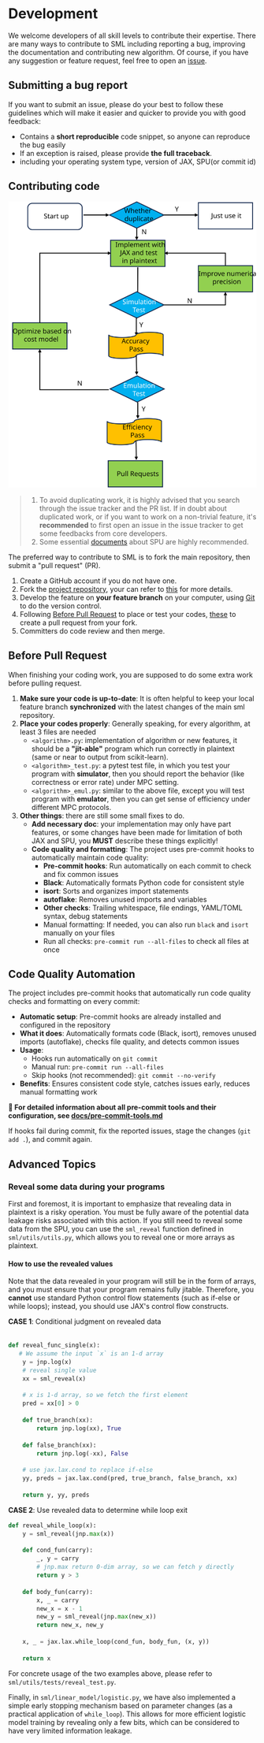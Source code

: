 # Development

We welcome developers of all skill levels to contribute their expertise.
There are many ways to contribute to SML including reporting a bug, improving the documentation and contributing new algorithm.
Of course, if you have any suggestion or feature request, feel free to open an [issue](https://github.com/secretflow/sml/issues).

## Submitting a bug report

If you want to submit an issue, please do your best to follow these guidelines which will make it easier and quicker to provide you with good feedback:

- Contains a **short reproducible** code snippet, so anyone can reproduce the bug easily
- If an exception is raised, please provide **the full traceback**.
- including your operating system type, version of JAX, SPU(or commit id)

## Contributing code

![sml develop paradiam](./sml_develop.svg)

> 1. To avoid duplicating work, it is highly advised that you search through the issue tracker and the PR list.
> If in doubt about duplicated work, or if you want to work on a non-trivial feature,
> it's **recommended** to first open an issue in the issue tracker to get some feedbacks from core developers.
> 2. Some essential [documents](https://www.secretflow.org.cn/docs/spu/latest/en-US) about SPU are highly recommended.

The preferred way to contribute to SML is to fork the main repository, then submit a "pull request" (PR).

1. Create a GitHub account if you do not have one.
2. Fork the [project repository](https://github.com/secretflow/sml),
your can refer to [this](https://docs.github.com/en/get-started/quickstart/fork-a-repo) for more details.
3. Develop the feature on **your feature branch** on your computer,
using [Git](https://docs.github.com/en/get-started/quickstart/set-up-git) to do the version control.
4. Following [Before Pull Request](<./CONTRIBUTING.md#Before Pull Request>) to place or test your codes,
[these](https://docs.github.com/en/pull-requests/collaborating-with-pull-requests/proposing-changes-to-your-work-with-pull-requests/creating-a-pull-request-from-a-fork)
to create a pull request from your fork.
5. Committers do code review and then merge.

## Before Pull Request

When finishing your coding work, you are supposed to do some extra work before pulling request.

1. **Make sure your code is up-to-date**: It is often helpful to keep your local feature branch **synchronized** with
the latest changes of the main sml repository.
2. **Place your codes properly**: Generally speaking, for every algorithm, at least 3 files are needed
   - `<algorithm>.py`: implementation of algorithm or new features, it should be a **"jit-able"** program which run correctly in plaintext
   (same or near to output from scikit-learn).
   - `<algorithm>_test.py`: a pytest test file, in which you test your program with **simulator**, then you should report the behavior
   (like correctness or error rate) under MPC setting.
   - `<algorithm>_emul.py`: similar to the above file, except you will test program with **emulator**,
   then you can get sense of efficiency under different MPC protocols.
3. **Other things**: there are still some small fixes to do.
   - **Add necessary doc**: your implementation may only have part features, or some changes have been made for limitation of both JAX and SPU,
    you **MUST** describe these things explicitly!
   - **Code quality and formatting**: The project uses pre-commit hooks to automatically maintain code quality:
     - **Pre-commit hooks**: Run automatically on each commit to check and fix common issues
     - **Black**: Automatically formats Python code for consistent style
     - **isort**: Sorts and organizes import statements
     - **autoflake**: Removes unused imports and variables
     - **Other checks**: Trailing whitespace, file endings, YAML/TOML syntax, debug statements
     - Manual formatting: If needed, you can also run `black` and `isort` manually on your files
     - Run all checks: `pre-commit run --all-files` to check all files at once

## Code Quality Automation

The project includes pre-commit hooks that automatically run code quality checks and formatting on every commit:

- **Automatic setup**: Pre-commit hooks are already installed and configured in the repository
- **What it does**: Automatically formats code (Black, isort), removes unused imports (autoflake), checks file quality, and detects common issues
- **Usage**:
  - Hooks run automatically on `git commit`
  - Manual run: `pre-commit run --all-files`
  - Skip hooks (not recommended): `git commit --no-verify`
- **Benefits**: Ensures consistent code style, catches issues early, reduces manual formatting work

**📖 For detailed information about all pre-commit tools and their configuration, see [docs/pre-commit-tools.md](./docs/pre-commit-tools.md)**

If hooks fail during commit, fix the reported issues, stage the changes (`git add .`), and commit again.

## Advanced Topics

### Reveal some data during your programs

First and foremost, it is important to emphasize that revealing data in plaintext is a risky operation.
You must be fully aware of the potential data leakage risks associated with this action.
If you still need to reveal some data from the SPU, you can use the `sml_reveal` function defined in `sml/utils/utils.py`,
which allows you to reveal one or more arrays as plaintext.

#### How to use the revealed values

Note that the data revealed in your program will still be in the form of arrays, and you must ensure that your program remains fully jitable.
Therefore, you **cannot** use standard Python control flow statements (such as if-else or while loops); instead, you should use JAX's control flow constructs.

**CASE 1**: Conditional judgment on revealed data

```python

def reveal_func_single(x):
   # We assume the input `x` is an 1-d array
    y = jnp.log(x)
    # reveal single value
    xx = sml_reveal(x)

    # x is 1-d array, so we fetch the first element
    pred = xx[0] > 0

    def true_branch(xx):
        return jnp.log(xx), True

    def false_branch(xx):
        return jnp.log(-xx), False

    # use jax.lax.cond to replace if-else
    yy, preds = jax.lax.cond(pred, true_branch, false_branch, xx)

    return y, yy, preds
```

**CASE 2**: Use revealed data to determine while loop exit

```python
def reveal_while_loop(x):
    y = sml_reveal(jnp.max(x))

    def cond_fun(carry):
        _, y = carry
        # jnp.max return 0-dim array, so we can fetch y directly
        return y > 3

    def body_fun(carry):
        x, _ = carry
        new_x = x - 1
        new_y = sml_reveal(jnp.max(new_x))
        return new_x, new_y

    x, _ = jax.lax.while_loop(cond_fun, body_fun, (x, y))

    return x

```

For concrete usage of the two examples above, please refer to `sml/utils/tests/reveal_test.py`.

Finally, in `sml/linear_model/logistic.py`, we have also implemented a simple early stopping mechanism based on parameter changes (as a practical
application of `while_loop`). This allows for more efficient logistic model training by revealing only a few bits,
which can be considered to have very limited information leakage.

